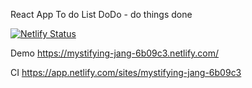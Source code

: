 React App To do List
DoDo - do things done

[![Netlify Status](https://api.netlify.com/api/v1/badges/aea3b350-7893-4e93-a705-c17bcb892f5c/deploy-status)](https://nottombraider-dodo.netlify.app/)

Demo
https://mystifying-jang-6b09c3.netlify.com/

CI
https://app.netlify.com/sites/mystifying-jang-6b09c3
